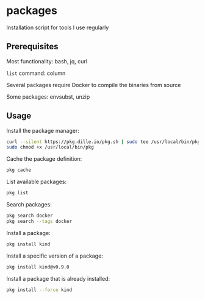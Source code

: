 # packages

Installation script for tools I use regularly

## Prerequisites

Most functionality: bash, jq, curl

`list` command: column

Several packages require Docker to compile the binaries from source

Some packages: envsubst, unzip

## Usage

Install the package manager:

```bash
curl --silent https://pkg.dille.io/pkg.sh | sudo tee /usr/local/bin/pkg >/dev/null
sudo chmod +x /usr/local/bin/pkg
```

Cache the package definition:

```bash
pkg cache
```

List available packages:

```bash
pkg list
```

Search packages:

```bash
pkg search docker
pkg search --tags docker
```

Install a package:

```bash
pkg install kind
```

Install a specific version of a package:

```bash
pkg install kind@v0.9.0
```

Install a package that is already installed:

```bash
pkg install --force kind
```
